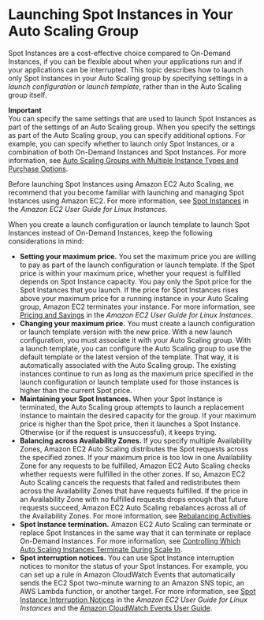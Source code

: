 # Launching Spot Instances in Your Auto Scaling Group<a name="asg-launch-spot-instances"></a>

Spot Instances are a cost\-effective choice compared to On\-Demand Instances, if you can be flexible about when your applications run and if your applications can be interrupted\. This topic describes how to launch only Spot Instances in your Auto Scaling group by specifying settings in a *launch configuration* or *launch template*, rather than in the Auto Scaling group itself\.

**Important**  
You can specify the same settings that are used to launch Spot Instances as part of the settings of an Auto Scaling group\. When you specify the settings as part of the Auto Scaling group, you can specify additional options\. For example, you can specify whether to launch only Spot Instances, or a combination of both On\-Demand Instances and Spot Instances\. For more information, see [Auto Scaling Groups with Multiple Instance Types and Purchase Options](asg-purchase-options.md)\. 

Before launching Spot Instances using Amazon EC2 Auto Scaling, we recommend that you become familiar with launching and managing Spot Instances using Amazon EC2\. For more information, see [Spot Instances](https://docs.aws.amazon.com/AWSEC2/latest/UserGuide/using-spot-instances.html) in the *Amazon EC2 User Guide for Linux Instances*\.

When you create a launch configuration or launch template to launch Spot Instances instead of On\-Demand Instances, keep the following considerations in mind:
+ **Setting your maximum price\.** You set the maximum price you are willing to pay as part of the launch configuration or launch template\. If the Spot price is within your maximum price, whether your request is fulfilled depends on Spot Instance capacity\. You pay only the Spot price for the Spot Instances that you launch\. If the price for Spot Instances rises above your maximum price for a running instance in your Auto Scaling group, Amazon EC2 terminates your instance\. For more information, see [Pricing and Savings](https://docs.aws.amazon.com/AWSEC2/latest/UserGuide/using-spot-instances.html#spot-pricing) in the *Amazon EC2 User Guide for Linux Instances*\.
+ **Changing your maximum price\.** You must create a launch configuration or launch template version with the new price\. With a new launch configuration, you must associate it with your Auto Scaling group\. With a launch template, you can configure the Auto Scaling group to use the default template or the latest version of the template\. That way, it is automatically associated with the Auto Scaling group\. The existing instances continue to run as long as the maximum price specified in the launch configuration or launch template used for those instances is higher than the current Spot price\.
+ **Maintaining your Spot Instances\.** When your Spot Instance is terminated, the Auto Scaling group attempts to launch a replacement instance to maintain the desired capacity for the group\. If your maximum price is higher than the Spot price, then it launches a Spot Instance\. Otherwise \(or if the request is unsuccessful\), it keeps trying\. 
+ **Balancing across Availability Zones\.** If you specify multiple Availability Zones, Amazon EC2 Auto Scaling distributes the Spot requests across the specified zones\. If your maximum price is too low in one Availability Zone for any requests to be fulfilled, Amazon EC2 Auto Scaling checks whether requests were fulfilled in the other zones\. If so, Amazon EC2 Auto Scaling cancels the requests that failed and redistributes them across the Availability Zones that have requests fulfilled\. If the price in an Availability Zone with no fulfilled requests drops enough that future requests succeed, Amazon EC2 Auto Scaling rebalances across all of the Availability Zones\. For more information, see [Rebalancing Activities](auto-scaling-benefits.md#AutoScalingBehavior.InstanceUsage)\.
+ **Spot Instance termination\.** Amazon EC2 Auto Scaling can terminate or replace Spot Instances in the same way that it can terminate or replace On\-Demand Instances\. For more information, see [Controlling Which Auto Scaling Instances Terminate During Scale In](as-instance-termination.md)\.
+ **Spot interruption notices\.** You can use Spot Instance interruption notices to monitor the status of your Spot Instances\. For example, you can set up a rule in Amazon CloudWatch Events that automatically sends the EC2 Spot two\-minute warning to an Amazon SNS topic, an AWS Lambda function, or another target\. For more information, see [Spot Instance Interruption Notices](https://docs.aws.amazon.com/AWSEC2/latest/UserGuide/spot-interruptions.html#spot-instance-termination-notices) in the *Amazon EC2 User Guide for Linux Instances* and the [Amazon CloudWatch Events User Guide](https://docs.aws.amazon.com/AmazonCloudWatch/latest/events/)\.
